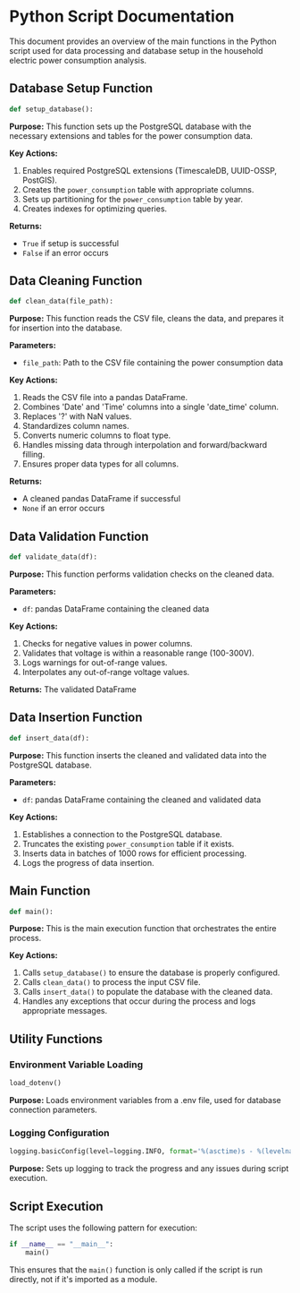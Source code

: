 # Python Script Documentation

This document provides an overview of the main functions in the Python script used for data processing and database setup in the household electric power consumption analysis.

## Database Setup Function

```python
def setup_database():
```

**Purpose:** This function sets up the PostgreSQL database with the necessary extensions and tables for the power consumption data.

**Key Actions:**
1. Enables required PostgreSQL extensions (TimescaleDB, UUID-OSSP, PostGIS).
2. Creates the `power_consumption` table with appropriate columns.
3. Sets up partitioning for the `power_consumption` table by year.
4. Creates indexes for optimizing queries.

**Returns:**
- `True` if setup is successful
- `False` if an error occurs

## Data Cleaning Function

```python
def clean_data(file_path):
```

**Purpose:** This function reads the CSV file, cleans the data, and prepares it for insertion into the database.

**Parameters:**
- `file_path`: Path to the CSV file containing the power consumption data

**Key Actions:**
1. Reads the CSV file into a pandas DataFrame.
2. Combines 'Date' and 'Time' columns into a single 'date_time' column.
3. Replaces '?' with NaN values.
4. Standardizes column names.
5. Converts numeric columns to float type.
6. Handles missing data through interpolation and forward/backward filling.
7. Ensures proper data types for all columns.

**Returns:**
- A cleaned pandas DataFrame if successful
- `None` if an error occurs

## Data Validation Function

```python
def validate_data(df):
```

**Purpose:** This function performs validation checks on the cleaned data.

**Parameters:**
- `df`: pandas DataFrame containing the cleaned data

**Key Actions:**
1. Checks for negative values in power columns.
2. Validates that voltage is within a reasonable range (100-300V).
3. Logs warnings for out-of-range values.
4. Interpolates any out-of-range voltage values.

**Returns:** The validated DataFrame

## Data Insertion Function

```python
def insert_data(df):
```

**Purpose:** This function inserts the cleaned and validated data into the PostgreSQL database.

**Parameters:**
- `df`: pandas DataFrame containing the cleaned and validated data

**Key Actions:**
1. Establishes a connection to the PostgreSQL database.
2. Truncates the existing `power_consumption` table if it exists.
3. Inserts data in batches of 1000 rows for efficient processing.
4. Logs the progress of data insertion.

## Main Function

```python
def main():
```

**Purpose:** This is the main execution function that orchestrates the entire process.

**Key Actions:**
1. Calls `setup_database()` to ensure the database is properly configured.
2. Calls `clean_data()` to process the input CSV file.
3. Calls `insert_data()` to populate the database with the cleaned data.
4. Handles any exceptions that occur during the process and logs appropriate messages.

## Utility Functions

### Environment Variable Loading

```python
load_dotenv()
```

**Purpose:** Loads environment variables from a .env file, used for database connection parameters.

### Logging Configuration

```python
logging.basicConfig(level=logging.INFO, format='%(asctime)s - %(levelname)s - %(message)s')
```

**Purpose:** Sets up logging to track the progress and any issues during script execution.

## Script Execution

The script uses the following pattern for execution:

```python
if __name__ == "__main__":
    main()
```

This ensures that the `main()` function is only called if the script is run directly, not if it's imported as a module.